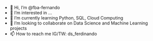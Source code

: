 - 👋 Hi, I’m @fba-fernando
- 👀 I’m interested in ...
- 🌱 I’m currently learning Python, SQL, Cloud Computing
- 💞️ I’m looking to collaborate on Data Science and Machine Learning projects
- 📫 How to reach me IG/TW: ds_ferdinando

<!---
fba-fernando/fba-fernando is a ✨ special ✨ repository because its `README.md` (this file) appears on your GitHub profile.
You can click the Preview link to take a look at your changes.
--->
